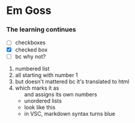 # Em Goss

<!-- Replace this with your name, and include a header. -->

### The learning continues

- [ ] checkboxes
- [x] checked box
- [ ] bc why not?

1. numbered list
1. all starting with number 1
1. but doesn't mattered bc it's translated to html
1. which marks it as <ol> and assigns its own numbers


- unordered lists
- look like this
- in VSC, markdown syntax turns blue


